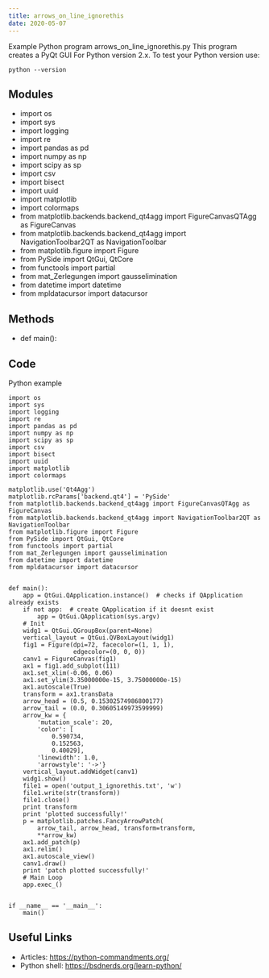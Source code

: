 ```yaml
---
title: arrows_on_line_ignorethis
date: 2020-05-07
---
```

Example Python program arrows_on_line_ignorethis.py
This program creates a PyQt GUI
For Python version 2.x.
To test your Python version use:

    python --version

## Modules

* import os
* import sys
* import logging
* import re
* import pandas as pd
* import numpy as np
* import scipy as sp
* import csv
* import bisect
* import uuid
* import matplotlib
* import colormaps
* from matplotlib.backends.backend_qt4agg import FigureCanvasQTAgg as FigureCanvas
* from matplotlib.backends.backend_qt4agg import NavigationToolbar2QT as NavigationToolbar
* from matplotlib.figure import Figure
* from PySide import QtGui, QtCore
* from functools import partial
* from mat_Zerlegungen import gausselimination
* from datetime import datetime
* from mpldatacursor import datacursor

## Methods

* def main():

## Code

Python example

    import os
    import sys
    import logging
    import re
    import pandas as pd
    import numpy as np
    import scipy as sp
    import csv
    import bisect
    import uuid
    import matplotlib
    import colormaps
    
    matplotlib.use('Qt4Agg')
    matplotlib.rcParams['backend.qt4'] = 'PySide'
    from matplotlib.backends.backend_qt4agg import FigureCanvasQTAgg as FigureCanvas
    from matplotlib.backends.backend_qt4agg import NavigationToolbar2QT as NavigationToolbar
    from matplotlib.figure import Figure
    from PySide import QtGui, QtCore
    from functools import partial
    from mat_Zerlegungen import gausselimination
    from datetime import datetime
    from mpldatacursor import datacursor
    
    
    def main():
        app = QtGui.QApplication.instance()  # checks if QApplication already exists
        if not app:  # create QApplication if it doesnt exist
            app = QtGui.QApplication(sys.argv)
        # Init
        widg1 = QtGui.QGroupBox(parent=None)
        vertical_layout = QtGui.QVBoxLayout(widg1)
        fig1 = Figure(dpi=72, facecolor=(1, 1, 1),
                      edgecolor=(0, 0, 0))
        canv1 = FigureCanvas(fig1)
        ax1 = fig1.add_subplot(111)
        ax1.set_xlim(-0.06, 0.06)
        ax1.set_ylim(3.35000000e-15, 3.75000000e-15)
        ax1.autoscale(True)
        transform = ax1.transData
        arrow_head = (0.5, 0.15302574986800177)
        arrow_tail = (0.0, 0.30605149973599999)
        arrow_kw = {
            'mutation_scale': 20,
            'color': [
                0.590734,
                0.152563,
                0.40029],
            'linewidth': 1.0,
            'arrowstyle': '->'}
        vertical_layout.addWidget(canv1)
        widg1.show()
        file1 = open('output_1_ignorethis.txt', 'w')
        file1.write(str(transform))
        file1.close()
        print transform
        print 'plotted successfully!'
        p = matplotlib.patches.FancyArrowPatch(
            arrow_tail, arrow_head, transform=transform,
            **arrow_kw)
        ax1.add_patch(p)
        ax1.relim()
        ax1.autoscale_view()
        canv1.draw()
        print 'patch plotted successfully!'
        # Main Loop
        app.exec_()
    
    
    if __name__ == '__main__':
        main()
    

## Useful Links

- Articles: https://python-commandments.org/
- Python shell: https://bsdnerds.org/learn-python/
